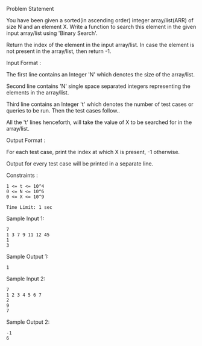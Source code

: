 Problem Statement

You have been given a sorted(in ascending order) integer array/list(ARR) of size N and an element X. Write a function to search this element in the given input array/list using 'Binary Search'. 

Return the index of the element in the input array/list.
In case the element is not present in the array/list, then return -1.

Input Format :

The first line contains an Integer 'N' which denotes the size of the array/list.

Second line contains 'N' single space separated integers representing the elements in the array/list.

Third line contains an Integer 't' which denotes the number of test cases or queries to be run. Then the test cases follow..

All the 't' lines henceforth, will take the value of X to be searched for in the array/list.

Output Format :

For each test case, print the index at which X is present, -1 otherwise.

Output for every test case will be printed in a separate line.

Constraints :

    1 <= t <= 10^4
    0 <= N <= 10^6
    0 <= X <= 10^9

    Time Limit: 1 sec

Sample Input 1:

    7
    1 3 7 9 11 12 45
    1
    3

Sample Output 1:

    1

Sample Input 2:

    7
    1 2 3 4 5 6 7
    2
    9
    7

Sample Output 2:

    -1
    6